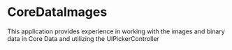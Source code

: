 # CoreDataImages
This application provides experience in working with the images and binary data in Core Data and utilizing the UIPickerController
